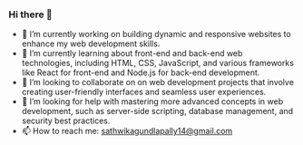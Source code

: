 ### Hi there 👋
- 🔭 I’m currently working on building dynamic and responsive websites to enhance my web development skills.
- 🌱 I’m currently learning about front-end and back-end web technologies, including HTML, CSS, JavaScript, and various frameworks like React for front-end and Node.js for back-end development.
- 👯 I’m looking to collaborate on on web development projects that involve creating user-friendly interfaces and seamless user experiences.
- 🤔 I’m looking for help with mastering more advanced concepts in web development, such as server-side scripting, database management, and security best practices.
- 📫 How to reach me: sathwikagundlapally14@gmail.com

<!--
**Sathwika1402/sathwika1402** is a ✨ _special_ ✨ repository because its `README.md` (this file) appears on your GitHub profile.

Here are some ideas to get you started:

- 🔭 I’m currently working on building dynamic and responsive websites to enhance my web development skills.
- 🌱 I’m currently learning about front-end and back-end web technologies, including HTML, CSS, JavaScript, and various frameworks like React for front-end and Node.js for back-end development.
- 👯 I’m looking to collaborate on on web development projects that involve creating user-friendly interfaces and seamless user experiences.
- 🤔 I’m looking for help with mastering more advanced concepts in web development, such as server-side scripting, database management, and security best practices.
- 📫 How to reach me: gundlapallys1@udayton.edu
- 😄 Pronouns: She/her
- ⚡ Fun fact: ...
-->
